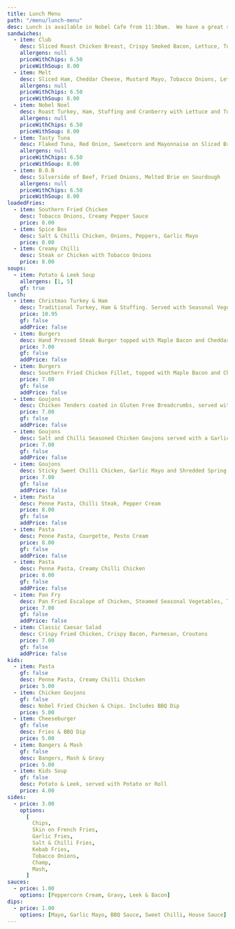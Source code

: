 ```yaml
---
title: Lunch Menu
path: "/menu/lunch-menu"
desc: Lunch is available in Nobel Cafe from 11:30am.  We have a great selection of sandwiches, hot plates, & some nice treats for all ages.
sandwiches:
  - item: Club
    desc: Sliced Roast Chicken Breast, Crispy Smoked Bacon, Lettuce, Tomato and Mayonnaise on Sliced White Bread
    allergens: null
    priceWithChips: 6.50
    priceWithSoup: 8.00
  - item: Melt
    desc: Sliced Ham, Cheddar Cheese, Mustard Mayo, Tobacco Onions, Lettuce and Tomato on Sliced White Bread
    allergens: null
    priceWithChips: 6.50
    priceWithSoup: 8.00
  - item: Nobel Noel
    desc: Roast Turkey, Ham, Stuffing and Cranberry with Lettuce and Tomato on Sliced Brown Bread
    allergens: null
    priceWithChips: 6.50
    priceWithSoup: 8.00
  - item: Tasty Tuna
    desc: Flaked Tuna, Red Onion, Sweetcorn and Mayonnaise on Sliced Brown Bread
    allergens: null
    priceWithChips: 6.50
    priceWithSoup: 8.00
  - item: B.O.B
    desc: Silverside of Beef, Fried Onions, Melted Brie on Sourdough
    allergens: null
    priceWithChips: 6.50
    priceWithSoup: 8.00
loadedFries:
  - item: Southern Fried Chicken
    desc: Tobacco Onions, Creamy Pepper Sauce
    price: 8.00
  - item: Spice Box
    desc: Salt & Chilli Chicken, Onions, Peppers, Garlic Mayo
    price: 8.00
  - item: Creamy Chilli
    desc: Steak or Chicken with Tobacco Onions
    price: 8.00
soups:
  - item: Potato & Leek Soup
    allergens: [1, 5]
    gf: true
lunch:
  - item: Christmas Turkey & Ham
    desc: Traditional Turkey, Ham & Stuffing. Served with Seasonal Vegetables, Roast & Mashed Potatoes, Gravy, Cranberry Sauce & Chipolatas.
    price: 10.95
    gf: false
    addPrice: false
  - item: Burgers
    desc: Hand Pressed Steak Burger topped with Maple Bacon and Cheddar Cheese, served in a Toasted Bun with Gem Lettuce, Beef Tomato and Red Onion Rings. Secret Sauce on the side.
    price: 7.00
    gf: false
    addPrice: false
  - item: Burgers
    desc: Southern Fried Chicken Fillet, topped with Maple Bacon and Cheddar Cheese, served in a Toasted Bun with Gem Lettuce, Beef Tomato and Red Onion Rings. BBQ Sauce on the side.
    price: 7.00
    gf: false
    addPrice: false
  - item: Goujons
    desc: Chicken Tenders coated in Gluten Free Breadcrumbs, served with a Sauce or Dip of your choice.
    price: 7.00
    gf: false
    addPrice: false
  - item: Goujons
    desc: Salt and Chilli Seasoned Chicken Goujons served with a Garlic Mayo Dip
    price: 7.00
    gf: false
    addPrice: false
  - item: Goujons
    desc: Sticky Sweet Chilli Chicken, Garlic Mayo and Shredded Spring Onion
    price: 7.00
    gf: false
    addPrice: false
  - item: Pasta
    desc: Penne Pasta, Chilli Steak, Pepper Cream
    price: 8.00
    gf: false
    addPrice: false
  - item: Pasta
    desc: Penne Pasta, Courgette, Pesto Cream
    price: 8.00
    gf: false
    addPrice: false
  - item: Pasta
    desc: Penne Pasta, Creamy Chilli Chicken
    price: 8.00
    gf: false
    addPrice: false
  - item: Pan Fry
    desc: Pan Fried Escalope of Chicken, Steamed Seasonal Vegetables, Tobacco Onions and Sauce of your choice.
    price: 7.00
    gf: false
    addPrice: false
  - item: Classic Caesar Salad
    desc: Crispy Fried Chicken, Crispy Bacon, Parmesan, Croutons
    price: 7.00
    gf: false
    addPrice: false
kids:
  - item: Pasta
    gf: false
    desc: Penne Pasta, Creamy Chilli Chicken
    price: 5.00
  - item: Chicken Goujons
    gf: false
    desc: Nobel Fried Chicken & Chips. Includes BBQ Dip
    price: 5.00
  - item: Cheeseburger
    gf: false
    desc: Fries & BBQ Dip
    price: 5.00
  - item: Bangers & Mash
    gf: false
    desc: Bangers, Mash & Gravy
    price: 5.00
  - item: Kids Soup
    gf: false
    desc: Potato & Leek, served with Potato or Roll
    price: 4.00
sides:
  - price: 3.00
    options:
      [
        Chips,
        Skin on French Fries,
        Garlic Fries,
        Salt & Chilli Fries,
        Kebab Fries,
        Tobacco Onions,
        Champ,
        Mash,
      ]
sauces:
  - price: 1.00
    options: [Peppercorn Cream, Gravy, Leek & Bacon]
dips:
  - price: 1.00
    options: [Mayo, Garlic Mayo, BBQ Sauce, Sweet Chilli, House Sauce]
---
```

